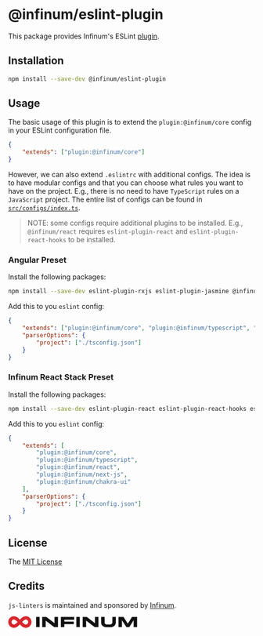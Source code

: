 # @infinum/eslint-plugin

This package provides Infinum's ESLint [plugin](https://eslint.org/docs/latest/extend/plugins).

## Installation

```bash
npm install --save-dev @infinum/eslint-plugin
```

## Usage

The basic usage of this plugin is to extend the `plugin:@infinum/core` config in your ESLint configuration file.

```json
{
	"extends": ["plugin:@infinum/core"]
}
```

However, we can also extend `.eslintrc` with additional configs. The idea is to have modular configs and that you can choose what rules you want to have on the project. E.g., there is no need to have `TypeScript` rules on a `JavaScript` project. The entire list of configs can be found in [`src/configs/index.ts`](src/configs/index.ts).

> NOTE: some configs require additional plugins to be installed. E.g., `@infinum/react` requires `eslint-plugin-react` and `eslint-plugin-react-hooks` to be installed.

### Angular Preset

Install the following packages:

```bash
npm install --save-dev eslint-plugin-rxjs eslint-plugin-jasmine @infinum/eslint-plugin
```

Add this to you `eslint` config:

```json
{
	"extends": ["plugin:@infinum/core", "plugin:@infinum/typescript", "plugin:@infinum/angular"],
	"parserOptions": {
		"project": ["./tsconfig.json"]
	}
}
```

### Infinum React Stack Preset

Install the following packages:

```bash
npm install --save-dev eslint-plugin-react eslint-plugin-react-hooks eslint-plugin-jsx-a11y @infinum/eslint-plugin
```

Add this to you `eslint` config:

```json
{
	"extends": [
		"plugin:@infinum/core",
		"plugin:@infinum/typescript",
		"plugin:@infinum/react",
		"plugin:@infinum/next-js",
		"plugin:@infinum/chakra-ui"
	],
	"parserOptions": {
		"project": ["./tsconfig.json"]
	}
}
```

## License

The [MIT License](./LICENSE)

## Credits

`js-linters` is maintained and sponsored by
[Infinum](https://www.infinum.com).

<svg viewBox="0 0 200 18" fill="none" xmlns="http://www.w3.org/2000/svg" aria-label="Infinum" role="presentation" width="264px"><path class="logo__sign" d="M48.5999 1.13333H43.2V16.8H48.5999V1.13333Z" fill="#111111"></path><path d="M77.0665 1.13333V16.8667H71.1998L57.9998 6.8V16.8667H52.5999V1.13333H59.0665L71.6665 10.7333V1.13333H77.0665Z" fill="#111111"></path><path d="M102.133 5.4H86.8668V8.26666H101.533V12.3333H86.8668V16.8667H81.5334V1.13333H102.133V5.4Z" fill="#111111"></path><path d="M110.867 1.13333H105.467V16.8H110.867V1.13333Z" fill="#111111"></path><path d="M139.734 1.13333V16.8667H133.934L120.667 6.8V16.8667H115.333V1.13333H121.734L134.334 10.7333V1.13333H139.734Z" fill="#111111"></path><path d="M149.333 9.26666C149.333 10.4 149.6 11.3333 150.266 11.9333C150.933 12.6 152.133 12.8667 153.8 12.8667H156.666C159.733 12.8667 161.266 11.6667 161.266 9.26666V1.13333H166.666V9.26666C166.666 11.5333 165.933 13.4667 164.533 14.8667C163.066 16.3333 160.933 17.0667 157.933 17.0667H152.6C151.066 17.0667 149.733 16.8667 148.6 16.4667C147.466 16.0667 146.4 15.3333 145.4 14.2667C144.4 13.2 143.933 11.5333 143.933 9.26666V1.13333H149.333V9.26666Z" fill="#111111"></path><path d="M176.133 16.8667H170.8V1.13333H178.533L185.2 11.4667L191.733 1.13333H199.6V16.8667H194.266V6.26666L187.533 16.8667H183.066L176.133 6.26666V16.8667Z" fill="#111111"></path><path d="M2.54419 8.98692C2.54419 5.38655 5.27661 2.54416 8.87844 2.54416C12.3561 2.54416 14.7159 5.44972 18.0072 8.98692C21.2985 12.5241 23.6583 15.4297 27.136 15.4297C30.6757 15.4297 33.4702 12.5873 33.4702 8.98692C33.4702 5.38655 30.6136 2.54416 27.0739 2.54416C23.5962 2.54416 21.2364 5.44972 17.9451 8.98692C14.6538 12.5241 12.294 15.4297 8.81634 15.4297C5.27661 15.3665 2.54419 12.5241 2.54419 8.98692Z" stroke="#D8262C" stroke-width="5.05314" stroke-miterlimit="10"></path></svg>
